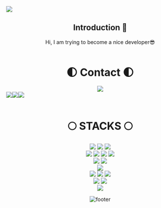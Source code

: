 <!-- 헤더 -->

<img src="https://capsule-render.vercel.app/api?type=waving&color=0:142c5f,50:7F7FD5,100:142c5f&text=%20HanJuYeon💫%20%20&height=200&fontSize=50&fontColor=ffffff"/>

<div align=center>
<!--소개-->

## Introduction :raised_hands:
Hi, I am trying to become a nice developer😎
<br/><br/>

<!--연락처-->
<div align=center><h1>🌓 Contact 🌓</h1></div>

<!--포폴pdf-->
<a href="https://1drv.ms/b/s!An7zI-C7dV9o2VOkqt0_tglkeb2G?e=4nDql8">
    <img src="https://img.shields.io/badge/just%20the%20message-F52525">
</a>
<br>

<div style="display:flex; flex-direction:row;">
    <a href="https://www.instagram.com/96h_joo/?igsh=MXM0ZWRmeTc5djZvcQ%3D%3D">
        <img src="https://img.shields.io/badge/Instagram-E4405F?style=for-the-badge&logo=Instagram&logoColor=white"> 
    </a>
    <a href="mailto:minibubbles030@gmail.com">
        <img src="https://img.shields.io/badge/Gmail-d14836?style=flat-square&logo=Gmail&logoColor=white"> 
    </a>
     <a href="mailto:wndus5357@naver.com">
        <img src="https://img.shields.io/badge/Naver-03C75A?style=for-the-badge&logo=Naver&logoColor=white"> 
    </a>
</div><br>

 
 <!--기술스택-->
  

<div align=center><h1>🌕 STACKS 🌕</h1></div>

<div align=center> 
  <img src="https://img.shields.io/badge/java-007396?style=for-the-badge&logo=java&logoColor=white"> 
  <img src="https://img.shields.io/badge/c++-00599C?style=for-the-badge&logo=c%2B%2B&logoColor=white">
  <img src="https://img.shields.io/badge/c-00599C?style=for-the-badge&logo=c%2B%2B&logoColor=white">
  <br>
  
  <img src="https://img.shields.io/badge/html5-E34F26?style=for-the-badge&logo=html5&logoColor=white"> 
  <img src="https://img.shields.io/badge/css-1572B6?style=for-the-badge&logo=css3&logoColor=white"> 
  <img src="https://img.shields.io/badge/javascript-F7DF1E?style=for-the-badge&logo=javascript&logoColor=black"> 
  <img src="https://img.shields.io/badge/jquery-0769AD?style=for-the-badge&logo=jquery&logoColor=white">
  <br>
  
  <img src="https://img.shields.io/badge/mysql-4479A1?style=for-the-badge&logo=mysql&logoColor=white"> 
  <img src="https://img.shields.io/badge/mariaDB-003545?style=for-the-badge&logo=mariaDB&logoColor=white"> 

  <br>
  
  <img src="https://img.shields.io/badge/node.js-339933?style=for-the-badge&logo=Node.js&logoColor=white">
  <br>
  
  <img src="https://img.shields.io/badge/spring-6DB33F?style=for-the-badge&logo=spring&logoColor=white"> 

  <img src="https://img.shields.io/badge/flutter-02569B?style=for-the-badge&logo=flutter&logoColor=white">
  
  <img src="https://img.shields.io/badge/bootstrap-7952B3?style=for-the-badge&logo=bootstrap&logoColor=white">
  <br>

  <img src="https://img.shields.io/badge/linux-FCC624?style=for-the-badge&logo=linux&logoColor=black"> 
 
  <img src="https://img.shields.io/badge/apache tomcat-F8DC75?style=for-the-badge&logo=apachetomcat&logoColor=white">
  <br>
  
  <img src="https://img.shields.io/badge/github-181717?style=for-the-badge&logo=github&logoColor=white">

  <br>
</div>



<!--
<div align=center><h1>🌒 STACKS 🌒</h1></div>
<div align=center><h1>🌑 STACKS 🌑</h1></div>
<div>
[![Top Langs](https://github-readme-stats.vercel.app/api/top-langs/?username=JYeonHan&layout=compact)](https://github.com/JYeonHan/github-readme-stats)
</div>

-->

![footer](https://capsule-render.vercel.app/api?section=footer&type=waving&color=7F7FD5)
